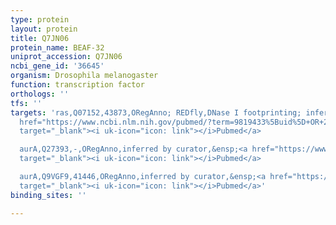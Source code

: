 ```yaml
---
type: protein
layout: protein
title: Q7JN06
protein_name: BEAF-32
uniprot_accession: Q7JN06
ncbi_gene_id: '36645'
organism: Drosophila melanogaster
function: transcription factor
orthologs: ''
tfs: ''
targets: 'ras,Q07152,43873,ORegAnno; REDfly,DNase I footprinting; inferred by curator,&ensp;<a
  href="https://www.ncbi.nlm.nih.gov/pubmed/?term=9819433%5Buid%5D+OR+26578589%5Buid%5D+OR+20965965%5Buid%5D"
  target="_blank"><i uk-icon="icon: link"></i>Pubmed</a>

  aurA,Q27393,-,ORegAnno,inferred by curator,&ensp;<a href="https://www.ncbi.nlm.nih.gov/pubmed/?term=9001253%5Buid%5D+OR+26578589%5Buid%5D"
  target="_blank"><i uk-icon="icon: link"></i>Pubmed</a>

  aurA,Q9VGF9,41446,ORegAnno,inferred by curator,&ensp;<a href="https://www.ncbi.nlm.nih.gov/pubmed/?term=9001253%5Buid%5D+OR+26578589%5Buid%5D"
  target="_blank"><i uk-icon="icon: link"></i>Pubmed</a>'
binding_sites: ''

---
```

